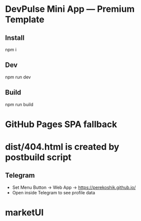 # DevPulse Mini App — Premium Template

## Install
npm i

## Dev
npm run dev

## Build
npm run build
# GitHub Pages SPA fallback
# dist/404.html is created by postbuild script

## Telegram
- Set Menu Button → Web App → https://perekoshik.github.io/
- Open inside Telegram to see profile data
# marketUI
